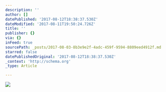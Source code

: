 ```yaml
---
description: ''
author: []
datePublished: '2017-08-12T18:38:37.530Z'
dateModified: '2017-08-11T19:50:24.726Z'
title: ''
publisher: {}
via: {}
inFeed: true
sourcePath: _posts/2017-08-03-8b3e9e2f-4adc-459f-9594-8809eed4912f.md
starred: false
datePublishedOriginal: '2017-08-12T18:38:37.530Z'
_context: 'http://schema.org'
_type: Article

---
```

![](https://the-grid-user-content.s3-us-west-2.amazonaws.com/ae39f2e0-aa99-41da-905e-1ae0234b8ae4.jpg)